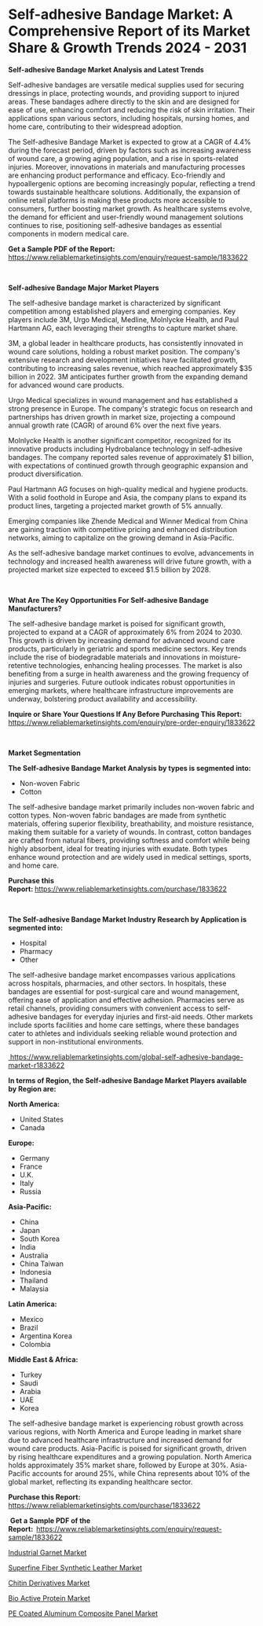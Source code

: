 <p><h1>Self-adhesive Bandage Market: A Comprehensive Report of its Market Share & Growth Trends 2024 - 2031</h1></p><p><strong>Self-adhesive Bandage Market Analysis and Latest Trends</strong></p>
<p><p>Self-adhesive bandages are versatile medical supplies used for securing dressings in place, protecting wounds, and providing support to injured areas. These bandages adhere directly to the skin and are designed for ease of use, enhancing comfort and reducing the risk of skin irritation. Their applications span various sectors, including hospitals, nursing homes, and home care, contributing to their widespread adoption.</p><p>The Self-adhesive Bandage Market is expected to grow at a CAGR of 4.4% during the forecast period, driven by factors such as increasing awareness of wound care, a growing aging population, and a rise in sports-related injuries. Moreover, innovations in materials and manufacturing processes are enhancing product performance and efficacy. Eco-friendly and hypoallergenic options are becoming increasingly popular, reflecting a trend towards sustainable healthcare solutions. Additionally, the expansion of online retail platforms is making these products more accessible to consumers, further boosting market growth. As healthcare systems evolve, the demand for efficient and user-friendly wound management solutions continues to rise, positioning self-adhesive bandages as essential components in modern medical care.</p></p>
<p><strong>Get a Sample PDF of the Report:&nbsp;</strong> <a href="https://www.reliablemarketinsights.com/enquiry/request-sample/1833622?utm_campaign=1684&utm_medium=2&utm_source=Github&utm_content=ia&utm_term=17102024&utm_id=self-adhesive-bandage">https://www.reliablemarketinsights.com/enquiry/request-sample/1833622</a></p>
<p>&nbsp;</p>
<p><strong>Self-adhesive Bandage Major Market Players</strong></p>
<p><p>The self-adhesive bandage market is characterized by significant competition among established players and emerging companies. Key players include 3M, Urgo Medical, Medline, Molnlycke Health, and Paul Hartmann AG, each leveraging their strengths to capture market share.</p><p>3M, a global leader in healthcare products, has consistently innovated in wound care solutions, holding a robust market position. The company's extensive research and development initiatives have facilitated growth, contributing to increasing sales revenue, which reached approximately $35 billion in 2022. 3M anticipates further growth from the expanding demand for advanced wound care products.</p><p>Urgo Medical specializes in wound management and has established a strong presence in Europe. The company's strategic focus on research and partnerships has driven growth in market size, projecting a compound annual growth rate (CAGR) of around 6% over the next five years. </p><p>Molnlycke Health is another significant competitor, recognized for its innovative products including Hydrobalance technology in self-adhesive bandages. The company reported sales revenue of approximately $1 billion, with expectations of continued growth through geographic expansion and product diversification.</p><p>Paul Hartmann AG focuses on high-quality medical and hygiene products. With a solid foothold in Europe and Asia, the company plans to expand its product lines, targeting a projected market growth of 5% annually.</p><p>Emerging companies like Zhende Medical and Winner Medical from China are gaining traction with competitive pricing and enhanced distribution networks, aiming to capitalize on the growing demand in Asia-Pacific.</p><p>As the self-adhesive bandage market continues to evolve, advancements in technology and increased health awareness will drive future growth, with a projected market size expected to exceed $1.5 billion by 2028.</p></p>
<p>&nbsp;</p>
<p><strong>What Are The Key Opportunities For Self-adhesive Bandage Manufacturers?</strong></p>
<p><p>The self-adhesive bandage market is poised for significant growth, projected to expand at a CAGR of approximately 6% from 2024 to 2030. This growth is driven by increasing demand for advanced wound care products, particularly in geriatric and sports medicine sectors. Key trends include the rise of biodegradable materials and innovations in moisture-retentive technologies, enhancing healing processes. The market is also benefiting from a surge in health awareness and the growing frequency of injuries and surgeries. Future outlook indicates robust opportunities in emerging markets, where healthcare infrastructure improvements are underway, bolstering product availability and accessibility.</p></p>
<p><strong>Inquire or Share Your Questions If Any Before Purchasing This Report:</strong> <a href="https://www.reliablemarketinsights.com/enquiry/pre-order-enquiry/1833622?utm_campaign=1684&utm_medium=2&utm_source=Github&utm_content=ia&utm_term=17102024&utm_id=self-adhesive-bandage">https://www.reliablemarketinsights.com/enquiry/pre-order-enquiry/1833622</a></p>
<p>&nbsp;</p>
<p><strong>Market Segmentation</strong></p>
<p><strong>The Self-adhesive Bandage Market Analysis by types is segmented into:</strong></p>
<p><ul><li>Non-woven Fabric</li><li>Cotton</li></ul></p>
<p><p>The self-adhesive bandage market primarily includes non-woven fabric and cotton types. Non-woven fabric bandages are made from synthetic materials, offering superior flexibility, breathability, and moisture resistance, making them suitable for a variety of wounds. In contrast, cotton bandages are crafted from natural fibers, providing softness and comfort while being highly absorbent, ideal for treating injuries with exudate. Both types enhance wound protection and are widely used in medical settings, sports, and home care.</p></p>
<p><strong>Purchase this Report:&nbsp;</strong><a href="https://www.reliablemarketinsights.com/purchase/1833622?utm_campaign=1684&utm_medium=2&utm_source=Github&utm_content=ia&utm_term=17102024&utm_id=self-adhesive-bandage">https://www.reliablemarketinsights.com/purchase/1833622</a></p>
<p>&nbsp;</p>
<p><strong>The Self-adhesive Bandage Market Industry Research by Application is segmented into:</strong></p>
<p><ul><li>Hospital</li><li>Pharmacy</li><li>Other</li></ul></p>
<p><p>The self-adhesive bandage market encompasses various applications across hospitals, pharmacies, and other sectors. In hospitals, these bandages are essential for post-surgical care and wound management, offering ease of application and effective adhesion. Pharmacies serve as retail channels, providing consumers with convenient access to self-adhesive bandages for everyday injuries and first-aid needs. Other markets include sports facilities and home care settings, where these bandages cater to athletes and individuals seeking reliable wound protection and support in non-institutional environments.</p></p>
<p><a href="https://www.reliablemarketinsights.com/global-self-adhesive-bandage-market-r1833622?utm_campaign=1684&utm_medium=2&utm_source=Github&utm_content=ia&utm_term=17102024&utm_id=self-adhesive-bandage">&nbsp;https://www.reliablemarketinsights.com/global-self-adhesive-bandage-market-r1833622</a></p>
<p><strong>In terms of Region, the Self-adhesive Bandage Market Players available by Region are:</strong></p>
<p>
    <p> <strong> North America: </strong>
        <ul>
            <li>United States</li>
            <li>Canada</li>
        </ul>
        </p> 
    <p> <strong> Europe: </strong>
        <ul>
            <li>Germany</li>
            <li>France</li>
            <li>U.K.</li>
            <li>Italy</li>
            <li>Russia</li>
        </ul>
        </p> 
    <p> <strong> Asia-Pacific: </strong>
        <ul>
            <li>China</li>
            <li>Japan</li>
            <li>South Korea</li>
            <li>India</li>
            <li>Australia</li>
            <li>China Taiwan</li>
            <li>Indonesia</li>
            <li>Thailand</li>
            <li>Malaysia</li>
        </ul>
        </p> 
    <p> <strong> Latin America: </strong>
        <ul>
            <li>Mexico</li>
            <li>Brazil</li>
            <li>Argentina Korea</li>
            <li>Colombia</li>
        </ul>
        </p> 
    <p> <strong> Middle East & Africa: </strong>
        <ul>
            <li>Turkey</li>
            <li>Saudi</li>
            <li>Arabia</li>
            <li>UAE</li>
            <li>Korea</li>
        </ul>
    </p>
    </p>
<p><p>The self-adhesive bandage market is experiencing robust growth across various regions, with North America and Europe leading in market share due to advanced healthcare infrastructure and increased demand for wound care products. Asia-Pacific is poised for significant growth, driven by rising healthcare expenditures and a growing population. North America holds approximately 35% market share, followed by Europe at 30%. Asia-Pacific accounts for around 25%, while China represents about 10% of the global market, reflecting its expanding healthcare sector.</p></p>
<p><strong>Purchase this Report: </strong><a href="https://www.reliablemarketinsights.com/purchase/1833622?utm_campaign=1684&utm_medium=2&utm_source=Github&utm_content=ia&utm_term=17102024&utm_id=self-adhesive-bandage">https://www.reliablemarketinsights.com/purchase/1833622</a></p>
<p>&nbsp;<strong>Get a Sample PDF of the Report:&nbsp;&nbsp;</strong><a href="https://www.reliablemarketinsights.com/enquiry/request-sample/1833622?utm_campaign=1684&utm_medium=2&utm_source=Github&utm_content=ia&utm_term=17102024&utm_id=self-adhesive-bandage">https://www.reliablemarketinsights.com/enquiry/request-sample/1833622</a></p>
<p><strong></strong></p>
<p><p><a href="https://www.linkedin.com/pulse/unveiling-market-trends-global-industrial-garnet-growth-a99ve?utm_campaign=1684&utm_medium=2&utm_source=Github&utm_content=ia&utm_term=17102024&utm_id=self-adhesive-bandage">Industrial Garnet Market</a></p><p><a href="https://www.linkedin.com/pulse/superfine-fiber-synthetic-leather-industry-resonance-138-amplification-0ucje?utm_campaign=1684&utm_medium=2&utm_source=Github&utm_content=ia&utm_term=17102024&utm_id=self-adhesive-bandage">Superfine Fiber Synthetic Leather Market</a></p><p><a href="https://www.linkedin.com/pulse/evaluating-global-chitin-derivatives-market-trends-growth-opportunities-c2yle?utm_campaign=1684&utm_medium=2&utm_source=Github&utm_content=ia&utm_term=17102024&utm_id=self-adhesive-bandage">Chitin Derivatives Market</a></p><p><a href="https://www.linkedin.com/pulse/navigating-global-bio-active-protein-market-from-trends-5tufe?utm_campaign=1684&utm_medium=2&utm_source=Github&utm_content=ia&utm_term=17102024&utm_id=self-adhesive-bandage">Bio Active Protein Market</a></p><p><a href="https://www.linkedin.com/pulse/pe-coated-aluminum-composite-panel-market-matrix-applications-gge7e?utm_campaign=1684&utm_medium=2&utm_source=Github&utm_content=ia&utm_term=17102024&utm_id=self-adhesive-bandage">PE Coated Aluminum Composite Panel Market</a></p></p>